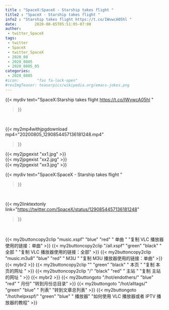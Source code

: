 ```yaml
---
title : "SpaceX:SpaceX - Starship takes flight "
title2 : "SpaceX - Starship takes flight "
info2 : "Starship takes flight https://t.co/IWvwcA05hl "
date:        2020-08-05T05:51:05-07:00
author:
 - twitter_SpaceX
tags:
 - twitter
 - SpaceX
 - twitter_SpaceX
 - 2020_08
 - 2020_0805
 - 2020_0805_05
categories:
 - 2020_0805
#icon:        "fas fa-lock-open"
#resImgTeaser: teaserpics/wikipedia.org/emacs-jokes.png
---
```


{{< mydiv text="SpaceX:Starship takes flight https://t.co/IWvwcA05hl "
>}}
<br>


{{< my2mp4withjpgdownload mp4="20200805_1290854457136181248.mp4"
>}}

{{< my2jpgexist "xx1.jpg" >}}<br>
{{< my2jpgexist "xx2.jpg" >}}<br>
{{< my2jpgexist "xx3.jpg" >}}<br>



{{< mydiv text="SpaceX:SpaceX - Starship takes flight "
>}}
<br>

{{< my2linktextonly link="https://twitter.com/SpaceX/status/1290854457136181248"
>}}


<br>

{{< my2buttoncopy2clip "music.xspf"        "blue"   "red"    " 单曲 "  "复制 VLC 播放器使用的链接：单曲" >}} {{< my2buttoncopy2clip "/all.xspf"         "green"  "black"  " 全部 "  "复制 VLC 播放器使用的链接：全部" >}} {{< my2buttoncopy2clip "music.m3u8"        "blue"   "red"    " M3U  "    "复制 M3U 播放器使用的链接：单曲" >}} {{< mybr2 >}} {{< my2buttoncopy2clip ""                  "green"  "black"  " 本页 "    "复制 本页的网址 " >}} {{< my2buttoncopy2clip "/"                 "black"  "red"    " 主站 "    "复制 主站的网址 " >}} {{< mybr2 >}} {{< my2buttongoto      "/hot/endothers/"   "blue"   "red"    " 月份"   "转到月份总目录" >}} {{< my2buttongoto      "/hot/alltags/"     "green"  "blue"   " 列表"   "转到文章总列表" >}} {{< my2buttongoto      "/hot/helpxspf/"    "green"  "blue"   " 播放器" "如何使用 VLC 播放器或者 IPTV 播放器的教程" >}} 
